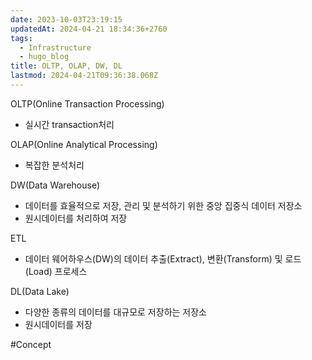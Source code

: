 ```yaml
---
date: 2023-10-03T23:19:15
updatedAt: 2024-04-21 18:34:36+2760
tags:
  - Infrastructure
  - hugo_blog
title: OLTP, OLAP, DW, DL
lastmod: 2024-04-21T09:36:38.068Z
---
```

OLTP(Online Transaction Processing)

* 실시간 transaction처리

OLAP(Online Analytical Processing)

* 복잡한 분석처리

DW(Data Warehouse)

* 데이터를 효율적으로 저장, 관리 및 분석하기 위한 중앙 집중식 데이터 저장소
* 원시데이터를 처리하여 저장

ETL

* 데이터 웨어하우스(DW)의 데이터 추출(Extract), 변환(Transform) 및 로드(Load) 프로세스

DL(Data Lake)

* 다양한 종류의 데이터를 대규모로 저장하는 저장소
* 원시데이터를 저장

\#Concept
